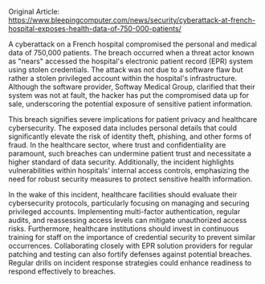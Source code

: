 Original Article: https://www.bleepingcomputer.com/news/security/cyberattack-at-french-hospital-exposes-health-data-of-750-000-patients/

A cyberattack on a French hospital compromised the personal and medical data of 750,000 patients. The breach occurred when a threat actor known as "nears" accessed the hospital's electronic patient record (EPR) system using stolen credentials. The attack was not due to a software flaw but rather a stolen privileged account within the hospital's infrastructure. Although the software provider, Softway Medical Group, clarified that their system was not at fault, the hacker has put the compromised data up for sale, underscoring the potential exposure of sensitive patient information.

This breach signifies severe implications for patient privacy and healthcare cybersecurity. The exposed data includes personal details that could significantly elevate the risk of identity theft, phishing, and other forms of fraud. In the healthcare sector, where trust and confidentiality are paramount, such breaches can undermine patient trust and necessitate a higher standard of data security. Additionally, the incident highlights vulnerabilities within hospitals’ internal access controls, emphasizing the need for robust security measures to protect sensitive health information.

In the wake of this incident, healthcare facilities should evaluate their cybersecurity protocols, particularly focusing on managing and securing privileged accounts. Implementing multi-factor authentication, regular audits, and reassessing access levels can mitigate unauthorized access risks. Furthermore, healthcare institutions should invest in continuous training for staff on the importance of credential security to prevent similar occurrences. Collaborating closely with EPR solution providers for regular patching and testing can also fortify defenses against potential breaches. Regular drills on incident response strategies could enhance readiness to respond effectively to breaches.